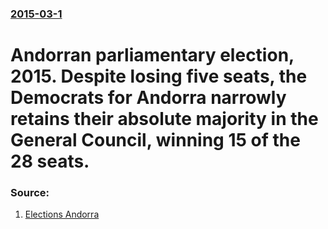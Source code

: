 ### [2015-03-1](/news/2015/03/1/index.md)

# Andorran parliamentary election, 2015. Despite losing five seats, the Democrats for Andorra narrowly retains their absolute majority in the General Council, winning 15 of the 28 seats. 




### Source:

1. [Elections Andorra](http://www.eleccions.ad/resultats)

